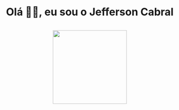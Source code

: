 <h1 align="center"> Olá 👋🏻, eu sou o Jefferson Cabral </br> 
</h1>
<!-- <p align="center"> ⚡</p> -->
<p align="center">
  <a href="#" target="_blank"><img alt="" src="https://img.shields.io/badge/Portfolio-000?logo=vercel&logoColor=yellow&style=for-the-badge" style="vertical-align:center" /></a>
</p>

<p align="center">
  <a href="https://skillicons.dev">
    <img width='200' src="https://skillicons.dev/icons?i=js,jquery,sass,typescript,react,aws" />
  </a>
</p>







